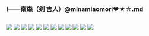 ### !——南森（剣 吉人）@minamiaomori❤★☆.md
![]()

![](https://pbs.twimg.com/media/ECbhX-uU8AAjHIK?format=jpg&name=4096x4096)
![](https://pbs.twimg.com/media/ECG1f8vUIAEWNt2?format=jpg&name=4096x4096)
![](https://pbs.twimg.com/media/EB8hPhkU0AImtuI?format=jpg&name=4096x4096)
![](https://pbs.twimg.com/media/EBn_cqXU0AACyTI?format=jpg&name=4096x4096)
![](https://pbs.twimg.com/media/EBiix-pVAAAMlkz?format=jpg&name=4096x4096)
![](https://pbs.twimg.com/media/EBN3k-lU4AAaNfu?format=jpg&name=4096x4096)
![](https://pbs.twimg.com/media/EA5lpevVUAEnVcK?format=jpg&name=4096x4096)
![](https://pbs.twimg.com/media/EAp757EUwAEt8de?format=jpg&name=4096x4096)
![](https://pbs.twimg.com/media/EAkrWtgU0AE75kF?format=jpg&name=4096x4096)
![](https://pbs.twimg.com/media/EAAxbFHUYAISg0j?format=jpg&name=4096x4096)
![](https://pbs.twimg.com/media/D_NUKc2VAAIbr9x?format=jpg&name=4096x4096)
![](https://pbs.twimg.com/media/EActATJVUAEAtnW?format=jpg&name=large)
